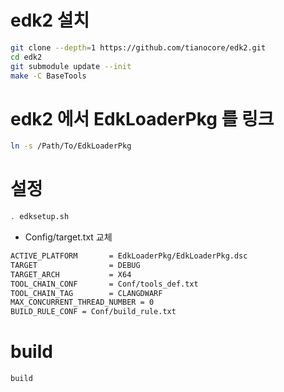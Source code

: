 # edk2 설치
```bash
git clone --depth=1 https://github.com/tianocore/edk2.git
cd edk2
git submodule update --init
make -C BaseTools
```

# edk2 에서 EdkLoaderPkg 를 링크
```bash
ln -s /Path/To/EdkLoaderPkg
```

# 설정
```bash
. edksetup.sh
```
- Config/target.txt 교체
```bash
ACTIVE_PLATFORM       = EdkLoaderPkg/EdkLoaderPkg.dsc
TARGET                = DEBUG
TARGET_ARCH           = X64
TOOL_CHAIN_CONF       = Conf/tools_def.txt
TOOL_CHAIN_TAG        = CLANGDWARF
MAX_CONCURRENT_THREAD_NUMBER = 0
BUILD_RULE_CONF = Conf/build_rule.txt
```

# build
```bash
build
```